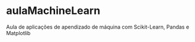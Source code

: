 # aulaMachineLearn
Aula de aplicações de apendizado de máquina com Scikit-Learn, Pandas e Matplotlib
